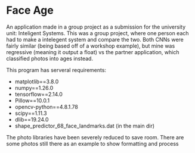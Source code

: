 # Face Age
An application made in a group project as a submission for the university unit: Inteligent Systems. This was a group project, where one person each had to make a intelegent system and compare the two.
Both CNNs were fairly similar (being based off of a workshop example), but mine was regressive (meaning it output a float) vs the partner application, which classified photos into ages instead.

This program has serveral requirements:
- matplotlib==3.8.0
- numpy==1.26.0
- tensorflow==2.14.0
- Pillow==10.0.1 
- opencv-python==4.8.1.78
- scipy==1.11.3
- dlib==19.24.0
- shape_predictor_68_face_landmarks.dat (in the main dir)

The photo libraries have been severely reduced to save room. There are some photos still there as an example to show formatting and process
